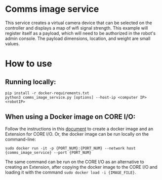 <!--
Copyright (c) 2023 Boston Dynamics, Inc.  All rights reserved.

Downloading, reproducing, distributing or otherwise using the SDK Software
is subject to the terms and conditions of the Boston Dynamics Software
Development Kit License (20191101-BDSDK-SL).
-->

# Comms image service

This service creates a virtual camera device that can be selected on the controller and displays a map of wifi signal strength.
This example will register itself as a payload, which will need to be authorized in the robot's admin console. The payload dimensions, location, and weight are small values.

# How to use

## Running locally:

```
pip install -r docker-requirements.txt
python3 comms_image_service.py [options] --host-ip <computer IP> <robotIP>
```

## When using a Docker image on CORE I/O:

Follow the instructions in this [document](../../../docs/payload/docker_containers.md) to create a docker image and an Extension for CORE I/O. Or, the docker image can be run locally on the command-line:

```
sudo docker run -it -p {PORT_NUM}:{PORT_NUM} --network host {comms_image_service} --port {PORT_NUM}
```

The same command can be run on the CORE I/O as an alternative to creating an Extension, after copying the docker image to the CORE I/O and loading it with the command `sudo docker load -i {IMAGE_FILE}`.
